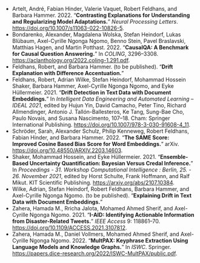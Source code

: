 - Artelt, André, Fabian Hinder, Valerie Vaquet, Robert Feldhans, and Barbara Hammer. 2022. “**Contrasting Explanations for Understanding and Regularizing Model Adaptations.**” *Neural Processing Letters*. <https://doi.org/10.1007/s11063-022-10826-5>.
- Bondarenko, Alexander, Magdalena Wolska, Stefan Heindorf, Lukas Blübaum, Axel-Cyrille Ngonga Ngomo, Benno Stein, Pavel Braslavski, Matthias Hagen, and Martin Potthast. 2022. “**CausalQA: A Benchmark for Causal Question Answering.**” In *COLING*, 3296–3308. <https://aclanthology.org/2022.coling-1.291.pdf>.
- Feldhans, Robert, and Barbara Hammer. (to be published). “**Drift Explanation with Difference Accentuation.**”
- Feldhans, Robert, Adrian Wilke, Stefan Heindorf, Mohammad Hossein Shaker, Barbara Hammer, Axel-Cyrille Ngonga Ngomo, and Eyke Hüllermeier. 2021. “**Drift Detection in Text Data with Document Embeddings.**” In *Intelligent Data Engineering and Automated Learning – IDEAL 2021*, edited by Hujun Yin, David Camacho, Peter Tino, Richard Allmendinger, Antonio J. Tallón-Ballesteros, Ke Tang, Sung-Bae Cho, Paulo Novais, and Susana Nascimento, 107–18. Cham: Springer International Publishing. <https://doi.org/10.1007/978-3-030-91608-4_11>.
- Schröder, Sarah, Alexander Schulz, Philip Kenneweg, Robert Feldhans, Fabian Hinder, and Barbara Hammer. 2022. “**The SAME Score: Improved Cosine Based Bias Score for Word Embeddings.**” arXiv. <https://doi.org/10.48550/ARXIV.2203.14603>.
- Shaker, Mohammad Hossein, and Eyke Hüllermeier. 2021. “**Ensemble-Based Uncertainty Quantification: Bayesian Versus Credal Inference.**” In *Proceedings - 31. Workshop Computational Intelligence : Berlin, 25. - 26. November 2021*, edited by Horst Schulte, Frank Hoffmann, and Ralf Mikut. KIT Scientific Publishing. <https://arxiv.org/abs/2107.10384>.
- Wilke, Adrian, Stefan Heindorf, Robert Feldhans, Barbara Hammer, and Axel-Cyrille Ngonga Ngomo. (to be published). “**Explaining Drift in Text Data with Document Embeddings.**”
- Zahera, Hamada M., Rricha Jalota, Mohamed Ahmed Sherif, and Axel-Cyrille Ngonga Ngomo. 2021. “**I-AID: Identifying Actionable Information from Disaster-Related Tweets.**” *IEEE Access* 9: 118861–70. <https://doi.org/10.1109/ACCESS.2021.3107812>.
- Zahera, Hamada M., Daniel Vollmers, Mohamed Ahmed Sherif, and Axel-Cyrille Ngonga Ngomo. 2022. “**MultPAX: Keyphrase Extraction Using Language Models and Knowledge Graphs.**” In *ISWC*. Springer. <https://papers.dice-research.org/2022/ISWC-MultPAX/public.pdf>. 